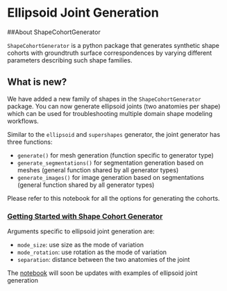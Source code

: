 # Ellipsoid Joint Generation

##About ShapeCohortGenerator

`ShapeCohortGenerator` is a python package that generates synthetic shape cohorts with groundtruth surface correspondences by varying different parameters describing such shape families.

## What is new?
We have added a new family of shapes in the `ShapeCohortGenerator` package. You can now generate ellipsoid joints (two anatomies per shape) which can be used for troubleshooting multiple domain shape modeling workflows.

Similar to the `ellipsoid` and `supershapes` generator, the joint generator has three functions:
- `generate()` for mesh generation (function specific to generator type)
- `generate_segmentations()` for segmentation generation based on meshes (general function shared by all generator types)
- `generate_images()` for image generation based on segmentations (general function shared by all generator types)

Please refer to this notebook for all the options for generating the cohorts. 
### [Getting Started with Shape Cohort Generator](../notebooks/getting-started-with-shape-cohort-generation.html) 

Arguments specific to ellipsoid joint generation are:

- `mode_size`: use size as the mode of variation 
- `mode_rotation`: use rotation as the mode of variation
- `separation`: distance between the two anatomies of the joint


The [notebook](../notebooks/getting-started-with-shape-cohort-generation.html) will soon be updates with examples of ellipsoid joint generation